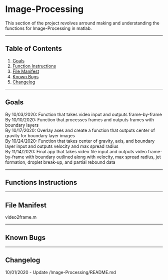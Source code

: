 # Image-Processing
This section of the project revolves arround making and understanding the functions for Image-Processing in matlab. 

---

## Table of Contents
1. [Goals](#goals)
2. [Function Instructions](#functions)
3. [File Manifest](#manifest)
4. [Known Bugs](#bugs)
5. [Changelog](#log)

---
## Goals <a name="goals"></a>
  By 10/03/2020: Function that takes video input and outputs frame-by-frame  <br /> 
  By 10/10/2020: Function that processes frames and outputs frames with boundary layers  <br /> 
  By 10/17/2020: Overlay axes and create a function that outputs center of gravity for boundary layer images  <br /> 
  By 10/24/2020: Function that takes center of gravity, axis, and boundary layer input and outputs velocity and max spread radius <br /> 
  By 11/14/2020: Final app that takes video file input and outputs video frame-by-frame with boundary outlined along with velocity, max spread radius, jet formation, droplet break-up, and partial rebound data

---
## Functions Instructions <a name="functions"></a>
  
---
## File Manifest <a name="manifest"></a>
  video2frame.m

---
## Known Bugs <a name="bugs"></a>

---

## Changelog <a name="log"></a>
10/01/2020 - Update /Image-Processing/README.md

